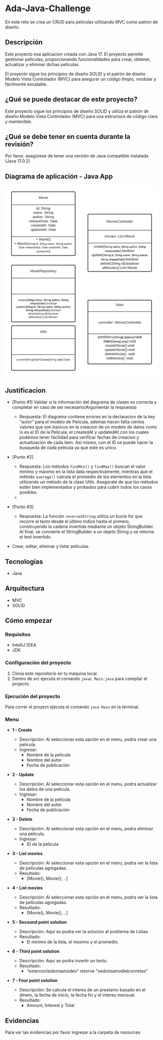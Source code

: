 # Ada-Java-Challenge

En este reto se crea un CRUD para peliculas utilizando MVC como patron de diseño.

## Descripción

Este proyecto esa aplicacion creada con Java 17. El proyecto permite gestionar peliculas, proporcionando funcionalidades para crear, obtener, actualizar y eliminar dichas peliculas.

El proyecto sigue los principios de diseño SOLID y el patrón de diseño Modelo Vista Controlador (MVC) para asegurar un código limpio, modular y fácilmente escalable.

## ¿Qué se puede destacar de este proyecto?

Este proyecto sigue los principios de diseño SOLID y utiliza el patrón de diseño Modelo Vista Controlador (MVC) para una estructura de código clara y mantenible.

## ¿Qué se debe tener en cuenta durante la revisión?

Por favor, asegúrese de tener una versión de Java compatible instalada (Java 17.0.2)

## Diagrama de aplicación - Java App

![ApplicationJava](https://github.com/Gabean01/Ada-Java-Challenge/blob/main/resources/diagram.png)

## Justificacion

- [Punto #1] Validar si la información del diagrama de clases es correcta y completar en caso de ser necesario(Argumentar la respuesta)
  - Respuesta: El diagrama contiene errores en la declaracion de la key "autor" para el modelo de Pelicula, ademas hacen falta ciertos valores que son basicos en la creacion de un modelo de datos como lo es el ID de la Pelicula, el createdAt y updatedAt con los cuales podemos tener facilidad para verificar fechas de creacion y actualizacion de cada item. Así mismo, con el ID se puede hacer la busqueda de cada pelicula ya que este es unico.

- [Punto #2] 
  - Respuesta: Los métodos `findMin()` y `findMax()` buscan el valor mínimo y máximo en la lista data respectivamente, mientras que el método `average()` calcula el promedio de los elementos en la lista utilizando un método de la clase Utils. Asegúrate de que los métodos estén bien implementados y probados para cubrir todos los casos posibles.
  - 
- [Punto #3] 
  - Respuesta: La función `reversedString` utiliza un bucle for que recorre el texto desde el último índice hasta el primero, construyendo la cadena invertida mediante un objeto StringBuilder. Al final, se convierte el StringBuilder a un objeto String y se retorna el text invertido.

- Crear, editar, eliminar y listar peliculas.

## Tecnologías

- Java

## Arquitectura

- MVC
- SOLID

## Cómo empezar

### Requisitos

- IntelliJ IDEA
- JDK

### Configuración del proyecto

1. Clona este repositorio en tu máquina local.
2. Dentro de src ejecuta el comando `javac Main.java` para compilar el projecto.

### Ejecución del proyecto

Para correr el proyect ejecuta el comando `java Main` en la terminal.


### Menu

- **1 - Create**
    - Descripción: Al seleccionar esta opción en el menu, podra crear una pelicula.
    - Ingresar:
      - Nombre de la pelicula
      - Nombre del autor
      - Fecha de publicación

- **2 - Update**
    - Descripción: Al seleccionar esta opción en el menu, podra actualizar los datos de una pelicula.
    - Ingresar:
        - Nombre de la pelicula
        - Nombre del autor
        - Fecha de publicación

- **3 - Delete**
    - Descripción: Al seleccionar esta opción en el menu, podra eliminar una pelicula.
    - Ingresar:
        - ID de la pelicula

- **3 - List movies**
    - Descripción: Al seleccionar esta opción en el menu, podra ver la lista de peliculas agregadas.
    - Resultado:
      - [Movie(), Movie(), ..]
     
- **4 - List movies**
    - Descripción: Al seleccionar esta opción en el menu, podra ver la lista de peliculas agregadas.
    - Resultado:
      - [Movie(), Movie(), ..]

- **5 - Secound point solution**
    - Descripción: Aqui se podra ver la solucion al problema de Listas.
    - Resultado:
      - El minimo de la lista, el maximo y el promedio.
     
- **6 - Third point solution**
    - Descripción: Aqui se podra invertir un texto.
    - Resultado:
      - "esternocleidomastoideo" retorne "oediotsamodielconretse"
        
- **7 - Four point solution**
    - Descripción: Se calcula el interes de un prestamo basado en el dinero, la fecha de inicio, la fecha fin y el interes mensual.
    - Resultado:
      - Amount, Interest y Total
## Evidencias
Para ver las evidencias por favor ingresar a la carpeta de resources
